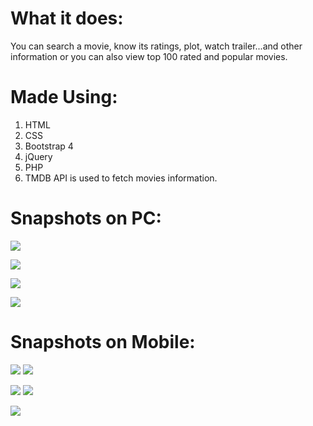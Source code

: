 # What it does:
You can search a movie, know its ratings, plot, watch trailer...and other information or you can also view top 100 rated and popular movies.

# Made Using:
1. HTML
2. CSS
3. Bootstrap 4
4. jQuery
5. PHP
6. TMDB API is used to fetch movies information.

# Snapshots on PC:
![](/snapshots/Snapshot_1.jpg)

![](/snapshots/Snapshot_2.jpg)

![](/snapshots/Snapshot_3.jpg)

![](/snapshots/Snapshot_4.jpg)

# Snapshots on Mobile:
![](/snapshots/Snapshot_mobile_1.png) ![](/snapshots/Snapshot_mobile_2.png)

![](/snapshots/Snapshot_mobile_3.png) ![](/snapshots/Snapshot_mobile_4.png)

![](/snapshots/Snapshot_mobile_5.png)
